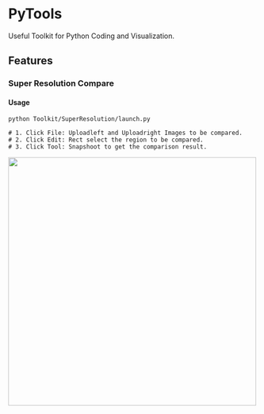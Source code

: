 # PyTools

Useful Toolkit for Python Coding and Visualization.

## Features
### Super Resolution Compare
#### Usage
```
python Toolkit/SuperResolution/launch.py

# 1. Click File: Uploadleft and Uploadright Images to be compared.
# 2. Click Edit: Rect select the region to be compared.
# 3. Click Tool: Snapshoot to get the comparison result.
```
<!-- put an image in the following line -->
<img src="https://github.com/llcshappy/PyTools/Demo/sr_comp.png" width="500">
